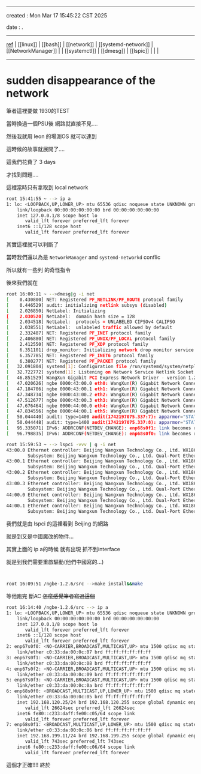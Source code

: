 -------------------------------------------------------------------------------
created	:	Mon Mar 17 15:45:22 CST 2025

date	:	.

-------------------------------------------------------------------------------
[ref](https://www.freedomwolf.cc/2019/10/network_by_systemd/)
| [[linux]]     | [[bash]]  | [[network]] | [[systemd-network]] | [[NetworkManager]] |
| [[systemctl]] | [[dmesg]] | [[lspic]]   |                     |                    |

-------------------------------------------------------------------------------

# sudden disappearance of the network  #

筆者這裡要做 1930的TEST

當時換過一個PSU後 網路就直接不見....

然後我就用 leon 的場測OS 就可以連到

這時候的故事就展開了....

這我們花費了  3 days

才找到問題....

這裡當時只有拿取到 local network
```bash ====sss================================================================
root 15:41:55 ~ --> ip a
1: lo: <LOOPBACK,UP,LOWER_UP> mtu 65536 qdisc noqueue state UNKNOWN group default qlen 1000
    link/loopback 00:00:00:00:00:00 brd 00:00:00:00:00:00
    inet 127.0.0.1/8 scope host lo
       valid_lft forever preferred_lft forever
    inet6 ::1/128 scope host
       valid_lft forever preferred_lft forever
```
其實這裡就可以判斷了

當時我們還以為是 `NetworkManager` and `systemd-networkd` conflic

所以就有一些列 的奇怪指令

後來我們就在
```bash ====sss================================================================
root 16:00:11 ~ -->dmesg|g -i net
[    0.430800] NET: Registered PF_NETLINK/PF_ROUTE protocol family
[    0.446529] audit: initializing netlink subsys (disabled)
[    2.026850] NetLabel: Initializing
[    2.030520] NetLabel:  domain hash size = 128
[    2.034518] NetLabel:  protocols = UNLABELED CIPSOv4 CALIPSO
[    2.038551] NetLabel:  unlabeled traffic allowed by default
[    2.332487] NET: Registered PF_INET protocol family
[    2.406880] NET: Registered PF_UNIX/PF_LOCAL protocol family
[    2.412550] NET: Registered PF_XDP protocol family
[    6.351101] drop_monitor: Initializing network drop monitor service
[    6.357785] NET: Registered PF_INET6 protocol family
[    6.380277] NET: Registered PF_PACKET protocol family
[   32.091804] systemd[1]: Configuration file /run/systemd/system/netplan-ovs-cleanup.service is marked world-inaccessible. This has no effect as configuration data is accessible via APIs without restrictions. Proceeding anyway.
[   32.722772] systemd[1]: Listening on Network Service Netlink Socket.
[   46.851529] WangXun Gigabit PCI Express Network Driver - version 1.2.6
[   47.020626] ngbe 0000:43:00.0 eth0: WangXun(R) Gigabit Network Connection
[   47.184706] ngbe 0000:43:00.1 eth1: WangXun(R) Gigabit Network Connection
[   47.348734] ngbe 0000:43:00.2 eth2: WangXun(R) Gigabit Network Connection
[   47.512677] ngbe 0000:43:00.3 eth3: WangXun(R) Gigabit Network Connection
[   47.676464] ngbe 0000:44:00.0 eth4: WangXun(R) Gigabit Network Connection
[   47.834556] ngbe 0000:44:00.1 eth5: WangXun(R) Gigabit Network Connection
[   50.044440] audit: type=1400 audit(1742197075.337:7): apparmor="STATUS" operation="profile_load" profile="unconfined" name="/usr/lib/NetworkManager/nm-dhcp-client.action" pid=804 comm="apparmor_parser"
[   50.044448] audit: type=1400 audit(1742197075.337:8): apparmor="STATUS" operation="profile_load" profile="unconfined" name="/usr/lib/NetworkManager/nm-dhcp-helper" pid=804 comm="apparmor_parser"
[   95.335071] IPv6: ADDRCONF(NETDEV_CHANGE): enp68s0f1: link becomes ready
[   96.798835] IPv6: ADDRCONF(NETDEV_CHANGE): enp68s0f0: link becomes ready
```
```bash ====sss================================================================
root 15:59:53 ~ --> lspci -vvv | g -i net
43:00.0 Ethernet controller: Beijing Wangxun Technology Co., Ltd. WX1860A4 Gigabit Ethernet Controller (rev 01)
        Subsystem: Beijing Wangxun Technology Co., Ltd. Qual-Port Ethernet Network Adaptor SF400T
43:00.1 Ethernet controller: Beijing Wangxun Technology Co., Ltd. WX1860A4 Gigabit Ethernet Controller (rev 01)
        Subsystem: Beijing Wangxun Technology Co., Ltd. Qual-Port Ethernet Network Adaptor SF400T
43:00.2 Ethernet controller: Beijing Wangxun Technology Co., Ltd. WX1860A4 Gigabit Ethernet Controller (rev 01)
        Subsystem: Beijing Wangxun Technology Co., Ltd. Qual-Port Ethernet Network Adaptor SF400T
43:00.3 Ethernet controller: Beijing Wangxun Technology Co., Ltd. WX1860A4 Gigabit Ethernet Controller (rev 01)
        Subsystem: Beijing Wangxun Technology Co., Ltd. Qual-Port Ethernet Network Adaptor SF400T
44:00.0 Ethernet controller: Beijing Wangxun Technology Co., Ltd. WX1860A2 Gigabit Ethernet Controller (rev 01)
        Subsystem: Beijing Wangxun Technology Co., Ltd. Dual-Port Ethernet Network Adaptor SF200T (NCSI)
44:00.1 Ethernet controller: Beijing Wangxun Technology Co., Ltd. WX1860A2 Gigabit Ethernet Controller (rev 01)
        Subsystem: Beijing Wangxun Technology Co., Ltd. Dual-Port Ethernet Network Adaptor SF200T (NCSI)
```
我們就是由 lspci 的這裡看到 Beijing 的網路

就是到又是中國魔改的物件...

其實上面的 ip a的時候 就有出現 抓不到interface

就是到我們需要重啟驅動(他們中國寫的...)

```bash ====sss================================================================


root 16:09:51 /ngbe-1.2.6/src -->make install&&make
```

等他跑完 斷AC ~~怎麼感覺筆者寫過這個~~

```bash ====sss================================================================
root 16:14:40 /ngbe-1.2.6/src --> ip a
1: lo: <LOOPBACK,UP,LOWER_UP> mtu 65536 qdisc noqueue state UNKNOWN group default qlen 1000
    link/loopback 00:00:00:00:00:00 brd 00:00:00:00:00:00
    inet 127.0.0.1/8 scope host lo
       valid_lft forever preferred_lft forever
    inet6 ::1/128 scope host
       valid_lft forever preferred_lft forever
2: enp67s0f0: <NO-CARRIER,BROADCAST,MULTICAST,UP> mtu 1500 qdisc mq state DOWN group default qlen 1000
    link/ether c0:33:da:00:0c:07 brd ff:ff:ff:ff:ff:ff
3: enp67s0f1: <NO-CARRIER,BROADCAST,MULTICAST,UP> mtu 1500 qdisc mq state DOWN group default qlen 1000
    link/ether c0:33:da:00:0c:08 brd ff:ff:ff:ff:ff:ff
4: enp67s0f2: <NO-CARRIER,BROADCAST,MULTICAST,UP> mtu 1500 qdisc mq state DOWN group default qlen 1000
    link/ether c0:33:da:00:0c:09 brd ff:ff:ff:ff:ff:ff
5: enp67s0f3: <NO-CARRIER,BROADCAST,MULTICAST,UP> mtu 1500 qdisc mq state DOWN group default qlen 1000
    link/ether c0:33:da:00:0c:0a brd ff:ff:ff:ff:ff:ff
6: enp68s0f0: <BROADCAST,MULTICAST,UP,LOWER_UP> mtu 1500 qdisc mq state UP group default qlen 1000
    link/ether c0:33:da:00:0c:05 brd ff:ff:ff:ff:ff:ff
    inet 192.168.120.25/24 brd 192.168.120.255 scope global dynamic enp68s0f0
       valid_lft 26624sec preferred_lft 26624sec
    inet6 fe80::c233:daff:fe00:c05/64 scope link
       valid_lft forever preferred_lft forever
7: enp68s0f1: <BROADCAST,MULTICAST,UP,LOWER_UP> mtu 1500 qdisc mq state UP group default qlen 1000
    link/ether c0:33:da:00:0c:06 brd ff:ff:ff:ff:ff:ff
    inet 192.168.199.11/24 brd 192.168.199.255 scope global dynamic enp68s0f1
       valid_lft 743sec preferred_lft 743sec
    inet6 fe80::c233:daff:fe00:c06/64 scope link
       valid_lft forever preferred_lft forever
```
這個才正確!!!! 終於
